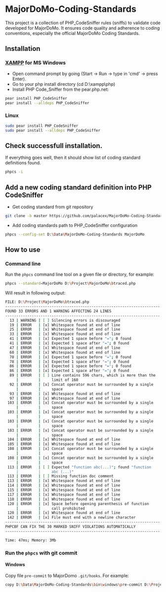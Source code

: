 # MajorDoMo-Coding-Standards
This project is a collection of PHP_CodeSniffer rules (sniffs) to validate code developed for MajorDoMo. It ensures code quality and adherence to coding conventions, especially the official MajorDoMo Coding Standards.

## Installation
### [XAMPP](https://www.apachefriends.org) for MS Windows
* Open command prompt by going (Start -> Run -> type in 'cmd' -> press Enter).
* Go to your php install directory (cd D:\xampp\php)
* Install PHP Code_Sniffer from the pear.php.net:
```bash
pear install PHP_CodeSniffer
pear install --alldeps PHP_CodeSniffer
```
### Linux
```bash
sudo pear install PHP_CodeSniffer
sudo pear install --alldeps PHP_CodeSniffer
```

## Check successfull installation.
If everything goes well, then it should show list of coding standard definitions found.
```bash
phpcs -i 
```

## Add a new coding standard definition into PHP CodeSniffer
* Get coding standard from git repository
```bash
git clone -b master https://github.com/palacex/MajorDoMo-Coding-Standards.git D:\Data\MajorDoMo-Coding-Standards
```
* Add coding standards path to PHP_CodeSniffer configuration
```bash
phpcs --config-set D:\Data\MajorDoMo-Coding-Standards MajorDoMo
```

## How to use

### Command line

Run the `phpcs` command line tool on a given file or directory, for example:
```bash
phpcs --standard=MajorDoMo D:\Project\MajorDoMo\btraced.php
```
Will result in following output:
```bash
FILE: D:\Project\MajorDoMo\btraced.php
----------------------------------------------------------------------
FOUND 33 ERRORS AND 1 WARNING AFFECTING 24 LINES
----------------------------------------------------------------------
  13 | WARNING | [ ] Silencing errors is discouraged
  19 | ERROR   | [x] Whitespace found at end of line
  25 | ERROR   | [x] Whitespace found at end of line
  33 | ERROR   | [x] Whitespace found at end of line
  41 | ERROR   | [x] Expected 1 space before "="; 0 found
  41 | ERROR   | [x] Expected 1 space after "="; 0 found
  47 | ERROR   | [x] Whitespace found at end of line
  60 | ERROR   | [x] Whitespace found at end of line
  78 | ERROR   | [x] Expected 1 space before "="; 0 found
  78 | ERROR   | [x] Expected 1 space after "="; 0 found
  86 | ERROR   | [x] Expected 1 space before "="; 0 found
  86 | ERROR   | [x] Expected 1 space after "="; 0 found
  89 | ERROR   | [ ] Line contains 596 chars, which is more than the
     |         |     limit of 160
  92 | ERROR   | [x] Concat operator must be surrounded by a single
     |         |     space
  93 | ERROR   | [x] Whitespace found at end of line
  97 | ERROR   | [x] Whitespace found at end of line
 103 | ERROR   | [x] Concat operator must be surrounded by a single
     |         |     space
 103 | ERROR   | [x] Concat operator must be surrounded by a single
     |         |     space
 103 | ERROR   | [x] Concat operator must be surrounded by a single
     |         |     space
 103 | ERROR   | [x] Concat operator must be surrounded by a single
     |         |     space
 104 | ERROR   | [x] Whitespace found at end of line
 105 | ERROR   | [x] Whitespace found at end of line
 108 | ERROR   | [x] Concat operator must be surrounded by a single
     |         |     space
 108 | ERROR   | [x] Concat operator must be surrounded by a single
     |         |     space
 113 | ERROR   | [ ] Expected "function abc(...)"; found "function
     |         |     abc (...)"
 113 | ERROR   | [ ] Missing function doc comment
 113 | ERROR   | [x] Whitespace found at end of line
 114 | ERROR   | [x] Whitespace found at end of line
 115 | ERROR   | [x] Whitespace found at end of line
 117 | ERROR   | [x] Whitespace found at end of line
 118 | ERROR   | [x] Whitespace found at end of line
 120 | ERROR   | [x] Space before opening parenthesis of function
     |         |     call prohibited
 120 | ERROR   | [x] Whitespace found at end of line
 142 | ERROR   | [x] File must end with a newline character
----------------------------------------------------------------------
PHPCBF CAN FIX THE 30 MARKED SNIFF VIOLATIONS AUTOMATICALLY
----------------------------------------------------------------------

Time: 47ms; Memory: 3Mb
```

### Run the `phpcs` with git commit
#### Windows
Copy file `pre-commit` to MajorDomo `.git/hooks`. For example:
```bash
copy D:\Data\MajorDoMo-Coding-Standards\bin\windows\pre-commit D:\Project\MajorDoMo\.git\hooks
```
